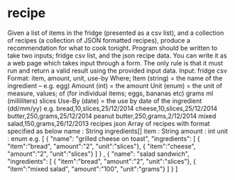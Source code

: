 # recipe

Given a list of items in the fridge (presented as a csv list), and a collection of recipes (a collection of JSON formatted recipes), produce a recommendation for what to cook tonight.
Program should be written to take two inputs; fridge csv list, and the json recipe data. You can write it as a web page which takes input through a form.
The only rule is that it must run and return a valid result using the provided input data.
Input:
fridge csv
Format: item, amount, unit, use-by
Where;
Item (string) = the name of the ingredient – e.g. egg)
Amount (int) = the amount
Unit (enum) = the unit of measure, values;
of (for individual items; eggs, bananas etc)
grams
ml (milliliters)
slices
Use-By (date) = the use by date of the ingredient (dd/mm/yy)
e.g.
bread,10,slices,25/12/2014
cheese,10,slices,25/12/2014
butter,250,grams,25/12/2014 peanut butter,250,grams,2/12/2014 mixed salad,150,grams,26/12/2013
recipes json
Array of recipes with format specified as below
name : String ingredients[]
item : String
amount : int unit : enum
e.g.
[
{
"name": "grilled cheese on toast", "ingredients": [
{ "item":"bread", "amount":"2", "unit":"slices"}, { "item":"cheese", "amount":"2", "unit":"slices"}
]
}
,
{
"name": "salad sandwich", "ingredients": [
{ "item":"bread", "amount":"2", "unit":"slices"},
{ "item":"mixed salad", "amount":"100", "unit":"grams"}
]
}
]
